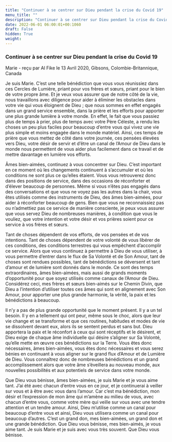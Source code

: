 ```yaml
---
title: "Continuer à se centrer sur Dieu pendant la crise du Covid 19"
menu_title: ""
description: "Continuer à se centrer sur Dieu pendant la crise du Covid 19"
date: 2022-06-01 06:00:01+00:1060
draft: False
hidden: True
weight:
---
```

### Continuer à se centrer sur Dieu pendant la crise du Covid 19

Marie - reçu par Al Fike le 13 Avril 2020, Gibsons, Colombie-Britannique, Canada

Je suis Marie. C’est une telle bénédiction que vous vous réunissiez dans ces Cercles de Lumière, priant pour vos frères et sœurs, priant pour le bien de votre propre âme. Et je veux vous assurer que de notre côté de la vie, nous travaillons avec diligence pour aider à éliminer les obstacles dans votre vie qui vous éloignent de Dieu ; que nous sommes en effet engagés dans un grand service ensemble, dans la prière et les efforts pour apporter une plus grande lumière à votre monde. En effet, le fait que vous passiez plus de temps à prier, plus de temps avec votre Père Céleste, a rendu les choses un peu plus faciles pour beaucoup d’entre vous qui vivez une vie plus simple et moins engagée dans le monde matériel. Ainsi, ces temps de prière que vous mettez de côté dans votre journée, ces pensées élevées vers Dieu, votre désir de servir et d’être un canal de l’Amour de Dieu dans le monde nous permettent de vous aider plus facilement dans ce travail et de mettre davantage en lumière vos efforts.

Âmes bien-aimées, continuez à vous concentrer sur Dieu. C’est important en ce moment où les changements continuent à s’accumuler et où les conditions ne sont plus ce qu’elles étaient. Vous vous retrouverez donc dans des positions de service, dans des occasions de réconforter et d’élever beaucoup de personnes. Même si vous n’êtes pas engagés dans des conversations et que vous ne voyez pas les autres dans la chair, vous êtes utilisés comme des instruments de Dieu, des âmes bien-aimées, pour aider à réconforter beaucoup de gens. Bien que vous ne reconnaissiez pas ou n’admettiez pas ce service de manière consciente, je peux vous assurer que vous servez Dieu de nombreuses manières, à condition que vous le vouliez, que votre intention et votre désir et vos prières soient pour ce service à vos frères et sœurs.

Tant de choses dépendent de vos efforts, de vos pensées et de vos intentions. Tant de choses dépendent de votre volonté de vous libérer de ces conditions, des conditions terrestres qui vous empêchent d’accomplir ce service. Alors que vous continuez à permettre à Dieu de vous utiliser, à vous permettre d’entrer dans le flux de Sa Volonté et de Son Amour, tant de choses sont rendues possibles, tant de bénédictions se déversent et tant d’amour et de lumière sont donnés dans le monde. Ce sont des temps extraordinaires, âmes bien-aimées, mais aussi de grands moments d’opportunité pour que soyez utilisés comme canaux de l’Amour de Dieu. Considérez ceci, mes frères et sœurs bien-aimés sur le Chemin Divin, que Dieu a l’intention d’utiliser toutes ces âmes qui sont en alignement avec Son Amour, pour apporter une plus grande harmonie, la vérité, la paix et les bénédictions à beaucoup.

Il n’y a pas de plus grande opportunité que le moment présent. Il y a un tel besoin. Il y en a tellement qui ont peur, même sous le choc, alors que leur vie change et se transforme et que ces routines, habitudes et modes de vie se dissolvent devant eux, alors ils se sentent perdus et sans but. Dieu apportera la paix et le réconfort à ceux qui sont réceptifs et le désirent, et Dieu exige de chaque âme individuelle qui désire s’aligner sur Sa Volonté, qu’elle mette en œuvre ces bénédictions sur la Terre. Vous êtes donc nécessaires, âmes bien-aimées, vous êtes donc nécessaires et vous serez bénies en continuant à vous aligner sur le grand flux d’Amour et de Lumière de Dieu. Vous connaîtrez donc de nombreuses bénédictions et un grand accomplissement alors que votre âme s’éveillera au nouveau monde, aux nouvelles possibilités et aux potentiels de service dans votre monde.

Que Dieu vous bénisse, âmes bien-aimées, je suis Marie et je vous aime tant. J’ai été avec chacun d’entre vous en ce jour, et je continuerai à veiller sur vous et à être avec vous dans l’amour. Car c’est ma bénédiction, mon désir et l’expression de mon âme qui m’amène au milieu de vous, avec chacun d’entre vous, comme votre mère qui veille sur vous avec une tendre attention et un tendre amour. Ainsi, Dieu m’utilise comme un canal pour beaucoup d’entre vous et ainsi, Dieu vous utilisera comme un canal pour beaucoup d’autres. C’est un grand don, mes bien-aimées, un grand don et une grande bénédiction. Que Dieu vous bénisse, mes bien-aimés, je vous aime tant. Je suis Marie et je suis avec vous très souvent. Que Dieu vous bénisse.

